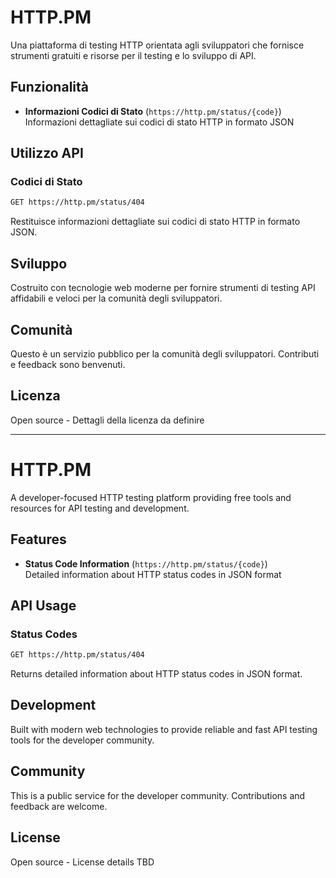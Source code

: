 # HTTP.PM

Una piattaforma di testing HTTP orientata agli sviluppatori che fornisce strumenti gratuiti e risorse per il testing e lo sviluppo di API.

## Funzionalità

- **Informazioni Codici di Stato** (`https://http.pm/status/{code}`)  
  Informazioni dettagliate sui codici di stato HTTP in formato JSON

## Utilizzo API

### Codici di Stato

```bash
GET https://http.pm/status/404
```

Restituisce informazioni dettagliate sui codici di stato HTTP in formato JSON.

## Sviluppo

Costruito con tecnologie web moderne per fornire strumenti di testing API affidabili e veloci per la comunità degli sviluppatori.

## Comunità

Questo è un servizio pubblico per la comunità degli sviluppatori. Contributi e feedback sono benvenuti.

## Licenza

Open source - Dettagli della licenza da definire

---
# HTTP.PM

A developer-focused HTTP testing platform providing free tools and resources for API testing and development.

## Features

- **Status Code Information** (`https://http.pm/status/{code}`)  
  Detailed information about HTTP status codes in JSON format

## API Usage

### Status Codes

```bash
GET https://http.pm/status/404
```

Returns detailed information about HTTP status codes in JSON format.

## Development

Built with modern web technologies to provide reliable and fast API testing tools for the developer community.

## Community

This is a public service for the developer community. Contributions and feedback are welcome.

## License

Open source - License details TBD